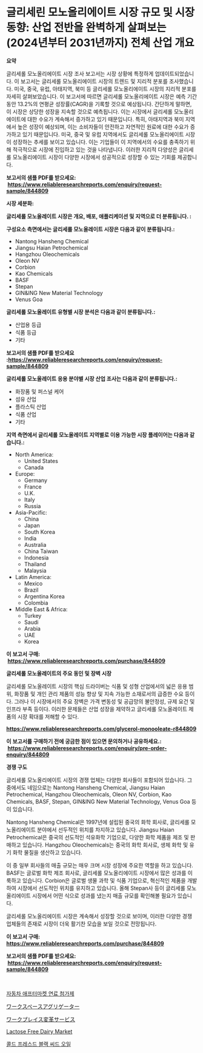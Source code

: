 <p><h1>글리세린 모노올리에이트 시장 규모 및 시장 동향: 산업 전반을 완벽하게 살펴보는 (2024년부터 2031년까지) 전체 산업 개요</h1></p><p><strong>요약</strong></p>
<p><p>글리세롤 모노올리에이트 시장 조사 보고서는 시장 상황에 특정하게 업데이트되었습니다. 이 보고서는 글리세롤 모노올리에이트 시장의 트렌드 및 지리적 분포를 조사했습니다. 미국, 중국, 유럽, 아태지역, 북미 등 글리세롤 모노올리에이트 시장의 지리적 분포를 자세히 살펴보았습니다. 이 보고서에 따르면 글리세롤 모노올리에이트 시장은 예측 기간 동안 13.2%의 연평균 성장률(CAGR)을 기록할 것으로 예상됩니다. 간단하게 말하면, 이 시장은 상당한 성장을 지속할 것으로 예측됩니다. 이는 시장에서 글리세롤 모노올리에이트에 대한 수요가 계속해서 증가하고 있기 때문입니다. 특히, 아태지역과 북미 지역에서 높은 성장이 예상되며, 이는 소비자들이 안전하고 자연적인 원료에 대한 수요가 증가하고 있기 때문입니다. 미국, 중국 및 유럽 지역에서도 글리세롤 모노올리에이트 시장이 성장하는 추세를 보이고 있습니다. 이는 기업들이 이 지역에서의 수요를 충족하기 위해 적극적으로 시장에 진입하고 있는 것을 나타냅니다. 이러한 지리적 다양성은 글리세롤 모노올리에이트 시장이 다양한 시장에서 성공적으로 성장할 수 있는 기회를 제공합니다.</p></p>
<p><strong>보고서의 샘플 PDF를 받으세요: &nbsp;<a href="https://www.reliableresearchreports.com/enquiry/request-sample/844809">https://www.reliableresearchreports.com/enquiry/request-sample/844809</a></strong></p>
<p><strong>시장 세분화:</strong></p>
<p><strong> 글리세롤 모노올레이트 시장은 개요, 배포, 애플리케이션 및 지역으로 더 분류됩니다. :</strong></p>
<p><strong>구성요소 측면에서는 글리세롤 모노올레이트 시장은 다음과 같이 분류됩니다.:</strong></p>
<p><ul><li>Nantong Hansheng Chemical</li><li>Jiangsu Haian Petrochemical</li><li>Hangzhou Oleochemicals</li><li>Oleon NV</li><li>Corbion</li><li>Kao Chemicals</li><li>BASF</li><li>Stepan</li><li>GIN&ING New Material Technology</li><li>Venus Goa</li></ul></p>
<p><strong> 글리세롤 모노올레이트 유형별 시장 분석은 다음과 같이 분류됩니다.:</strong></p>
<p><ul><li>산업용 등급</li><li>식품 등급</li><li>기타</li></ul></p>
<p><strong>보고서의 샘플 PDF를 받으세요 :<a href="https://www.reliableresearchreports.com/enquiry/request-sample/844809">https://www.reliableresearchreports.com/enquiry/request-sample/844809</a></strong></p>
<p><strong> 글리세롤 모노올레이트 응용 분야별 시장 산업 조사는 다음과 같이 분류됩니다.:</strong></p>
<p><ul><li>화장품 및 퍼스널 케어</li><li>섬유 산업</li><li>플라스틱 산업</li><li>식품 산업</li><li>기타</li></ul></p>
<p><strong>지역 측면에서 글리세롤 모노올레이트 지역별로 이용 가능한 시장 플레이어는 다음과 같습니다.:</strong></p>
<p><ul>
    <li>
        North America:
        <ul>
            <li>United States</li>
            <li>Canada</li>
        </ul>
    </li>
    <li>
        Europe:
        <ul>
            <li>Germany</li>
            <li>France</li>
            <li>U.K.</li>
            <li>Italy</li>
            <li>Russia</li>
        </ul>
    </li>
    <li>
        Asia-Pacific:
        <ul>
            <li>China</li>
            <li>Japan</li>
            <li>South Korea</li>
            <li>India</li>
            <li>Australia</li>
            <li>China Taiwan</li>
            <li>Indonesia</li>
            <li>Thailand</li>
            <li>Malaysia</li>
        </ul>
    </li>
    <li>
        Latin America:
        <ul>
            <li>Mexico</li>
            <li>Brazil</li>
            <li>Argentina Korea</li>
            <li>Colombia</li>
        </ul>
    </li>
    <li>
        Middle East & Africa:
        <ul>
            <li>Turkey</li>
            <li>Saudi</li>
            <li>Arabia</li>
            <li>UAE</li>
            <li>Korea</li>
        </ul>
    </li>
    </ul></p>
<p><strong>이 보고서 구매: &nbsp;<a href="https://www.reliableresearchreports.com/purchase/844809">https://www.reliableresearchreports.com/purchase/844809</a></strong></p>
<p><strong>글리세롤 모노올레이트의 주요 동인 및 장벽 시장</strong></p>
<p><p>글리세롤 모노올레이트 시장의 핵심 드라이버는 식품 및 성형 산업에서의 넓은 응용 범위, 화장품 및 개인 관리 제품의 성능 향상 및 지속 가능한 소재로서의 급증한 수요 등이다. 그러나 이 시장에서의 주요 장벽은 가격 변동성 및 공급망의 불안정성, 규제 요건 및 인프라 부족 등이다. 이러한 문제들은 산업 성장을 제약하고 글리세롤 모노올레이트 제품의 시장 확대를 저해할 수 있다.</p></p>
<p><strong><a href="https://www.reliableresearchreports.com/glycerol-monooleate-r844809">https://www.reliableresearchreports.com/glycerol-monooleate-r844809</a></strong></p>
<p><strong>이 보고서를 구매하기 전에 궁금한 점이 있으면 문의하거나 공유하세요.: &nbsp;<a href="https://www.reliableresearchreports.com/enquiry/pre-order-enquiry/844809">https://www.reliableresearchreports.com/enquiry/pre-order-enquiry/844809</a></strong></p>
<p><strong>경쟁 구도</strong></p>
<p><p>글리세롤 모노올리에이트 시장의 경쟁 업체는 다양한 회사들이 포함되어 있습니다. 그 중에서도 네임으로는 Nantong Hansheng Chemical, Jiangsu Haian Petrochemical, Hangzhou Oleochemicals, Oleon NV, Corbion, Kao Chemicals, BASF, Stepan, GIN&ING New Material Technology, Venus Goa 등이 있습니다. </p><p>Nantong Hansheng Chemical은 1997년에 설립된 중국의 화학 회사로, 글리세롤 모노올리에이트 분야에서 선두적인 위치를 차지하고 있습니다. Jiangsu Haian Petrochemical은 중국의 선도적인 석유화학 기업으로, 다양한 화학 제품을 제조 및 판매하고 있습니다. Hangzhou Oleochemicals는 중국의 화학 회사로, 생체 화학 및 유기 화학 물질을 생산하고 있습니다. </p><p>이 중 일부 회사들의 매출 규모는 매우 크며 시장 성장에 주요한 역할을 하고 있습니다. BASF는 글로벌 화학 제조 회사로, 글리세롤 모노올리에이트 시장에서 많은 성과를 이룩하고 있습니다. Corbion은 글로벌 생물 과학 및 식품 기업으로, 혁신적인 제품을 개발하여 시장에서 선도적인 위치를 유지하고 있습니다. 올해 Stepan사 등이 글리세롤 모노올리에이트 시장에서 어떤 식으로 성과를 냈는지 매출 규모를 확인해볼 필요가 있습니다. </p><p>글리세롤 모노올리에이트 시장은 계속해서 성장할 것으로 보이며, 이러한 다양한 경쟁 업체들의 존재로 시장이 더욱 활기찬 모습을 보일 것으로 전망됩니다.</p></p>
<p><strong>이 보고서 구매: &nbsp; <a href="https://www.reliableresearchreports.com/purchase/844809">https://www.reliableresearchreports.com/purchase/844809</a></strong></p>
<p><strong>보고서의 샘플 PDF를 받으세요: &nbsp;<a href="https://www.reliableresearchreports.com/enquiry/request-sample/844809">https://www.reliableresearchreports.com/enquiry/request-sample/844809</a></strong><strong></strong></p>
<p>&nbsp;</p>
<p><p><a href="https://medium.com/@justynwelch/%EC%9E%90%EB%8F%99%EC%B0%A8-%EB%B6%80%ED%92%88-%EC%8B%9C%EC%9E%A5-%EC%97%B0%EB%A3%8C-%EC%B2%A8%EA%B0%80%EC%A0%9C%EC%9D%98-%EC%8B%9C%EC%9E%A5%EA%B7%9C%EB%AA%A8%EB%8A%94-%EA%B8%80%EB%A1%9C%EB%B2%8C-%EC%82%B0%EC%97%85%EC%97%90%EC%84%9C-%EC%B5%9C%EC%84%A0%EC%9D%98-%EB%A7%88%EC%BC%80%ED%8C%85-%EC%B1%84%EB%84%90%EC%9D%84-%EB%B3%B4%EC%97%AC%EC%A4%8D%EB%8B%88%EB%8B%A4-0cdc68f1d83a">자동차 애프터마켓 연료 첨가제</a></p><p><a href="https://medium.com/@clairhane2018/%E3%83%AF%E3%83%BC%E3%82%AF%E3%82%B9%E3%83%9A%E3%83%BC%E3%82%B9%E3%82%A2%E3%82%B0%E3%83%AA%E3%82%B2%E3%83%BC%E3%82%BF%E3%83%BC%E5%B8%82%E5%A0%B4-2031%E5%B9%B4%E3%81%BE%E3%81%A7%E3%81%AE%E6%88%90%E5%8A%9F%E3%81%99%E3%82%8B%E3%83%93%E3%82%B8%E3%83%8D%E3%82%B9%E6%88%A6%E7%95%A5%E3%81%AE%E9%8D%B5%E3%82%92%E4%BA%88%E6%B8%AC-52eff4bf1825">ワークスペースアグリゲーター</a></p><p><a href="https://medium.com/@clairhane2018/%E8%81%B7%E5%A0%B4%E5%A4%89%E9%9D%A9%E3%82%B5%E3%83%BC%E3%83%93%E3%82%B9%E5%B8%82%E5%A0%B4%E3%81%AE%E5%88%86%E6%9E%90-%E3%82%B0%E3%83%AD%E3%83%BC%E3%83%90%E3%83%AB%E7%94%A3%E6%A5%AD%E3%81%AE%E5%B1%95%E6%9C%9B%E3%81%A8%E4%BA%88%E6%B8%AC-2024%E5%B9%B4%E3%81%8B%E3%82%892031%E5%B9%B4-aaced337a5ef">ワークプレイス変革サービス</a></p><p><a href="https://github.com/ChiragRP21/Market-Research-Report-List-4/blob/main/lactose-free-dairy-market.md">Lactose Free Dairy Market</a></p><p><a href="https://medium.com/@tonyolfson67562023/cold-pressed-black-seed-oil-%EC%8B%9C%EC%9E%A5-%EC%9C%A0%ED%98%95-%EC%9D%91%EC%9A%A9-%EB%B0%8F-%EC%A7%80%EB%A6%AC%EC%97%90-%EB%8C%80%ED%95%9C-%ED%8F%AC%EA%B4%84%EC%A0%81-%ED%8F%89%EA%B0%80-5ab9af1dc8fc">콜드 프레스드 블랙 씨드 오일</a></p></p>